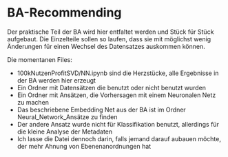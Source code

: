 # BA-Recommending
Der praktische Teil der BA wird hier entfaltet werden und Stück für Stück aufgebaut.
Die Einzelteile sollen so laufen, dass sie mit möglichst wenig Änderungen für einen Wechsel des Datensatzes auskommen können.

Die momentanen Files:
- 100kNutzenProfitSVD/NN.ipynb sind die Herzstücke, alle Ergebnisse in der BA werden hier erzeugt
- Ein Ordner mit Datensätzen die benutzt oder nicht benutzt wurden
- Ein Ordner mit Ansätzen, die Vorhersagen mit einem Neuronalen Netz zu machen
- Das beschriebene Embedding Net aus der BA ist im Ordner Neural_Network_Ansätze zu finden
- Der andere Ansatz wurde nicht für Klassifikation benutzt, allerdings für die kleine Analyse der Metadaten
- Ich lasse die Datei dennoch darin, falls jemand darauf aubauen möchte, der mehr Ahnung von Ebenenanordnungen hat


